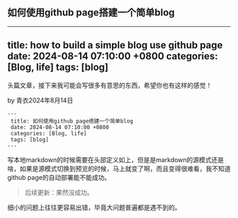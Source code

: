 ## 如何使用github page搭建一个简单blog

---
 title: how to build a simple blog use github page
 date: 2024-08-14 07:10:00 +0800
 categories: [Blog, life]
 tags: [blog]
---


头篇文章，接下来我可能会写很多有意思的东西，希望你也有这样的感觉！

by 青衣2024年8月14日

```text
---
 title: 如何使用github page搭建一个简单blog
 date: 2024-08-14 07:10:00 +0800
 categories: [Blog, life]
 tags: [blog]
---
```

写本地markdown的时候需要在头部定义如上，但是是markdown的源模式还是啥，如果是源模式切换到预览的时候，马上就变了啊，而且变得很难看，我不知道github page的自动部署能不能成功。

> 后续更新：果然没成功。

细小的问题上往往更容易出错，毕竟大问题普遍都是遇不到的。